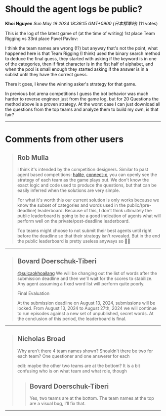 # Should the agent logs be public?

**Khoi Nguyen** *Sun May 19 2024 18:39:15 GMT+0900 (日本標準時)* (11 votes)

This is the log of the latest game of (at the time of writing) 1st place Team Rigging vs 33rd place Pavel Pavlov:

I think the team names are wrong (!?) but anyway that's not the point, what happened here is that Team Rigging (I think) used the binary search method to deduce the final guess, they started with asking if the keyword is in one of the categories, then if first character is in the fist half of alphabet, and when the pool is small enough they started asking if the answer is in a sublist until they have the correct guess. 

There it goes, I knew the winning asker's strategy for that game. 

In previous bot arena competitions I guess the bot behavior was much harder to reverse engineer just from the game log, but for 20 Questions the method above is a proven strategy. At the worst case I can just download all the questions from the top teams and analyze them to build my own, is that fair?



---

 # Comments from other users

> ## Rob Mulla
> 
> I think it's intended by the competition designers. Similar to past agent based competitions: [halite](https://www.kaggle.com/competitions/halite), [connect-x](https://www.kaggle.com/competitions/connectx), you can openly see the strategy of each team as the game plays out. We don't know the exact logic and code used to produce the questions, but that can be easily inferred when the solutions are very simple.
> 
> For what it's worth this our current solution is only works because we know the subset of categories and words used in the public/(pre-deadline) leaderboard. Because of this, I don't think ultimately the public leaderboard is going to be a good indication of agents what will perform well on the private/post-deadline leaderboard.
> 
> Top teams might choose to not submit their best agents until right before the deadline so that their strategy isn't revealed. But in the end the public leaderboard is pretty useless anyways so 🤷‍♂️
> 
> 
> 


---

> ## Bovard Doerschuk-Tiberi
> 
> [@suicaokhoailang](https://www.kaggle.com/suicaokhoailang) We will be changing out the list of words after the submission deadline and then we'll wait for the scores to stabilize. Any agent assuming a fixed word list will perform quite poorly.
> 
> Final Evaluation
> 
>   At the submission deadline on August 13, 2024, submissions will be locked. From August 13, 2024 to August 27th, 2024 we will continue to run episodes against a new set of unpublished, secret words. At the conclusion of this period, the leaderboard is final.
> 
> 
> 


---

> ## Nicholas Broad
> 
> Why aren't there 4 team names shown? Shouldn't there be two for each team? One questioner and one answerer for each
> 
> edit: maybe the other two teams are at the bottom? It is a bit confusing who is on what team and what role, though
> 
> 
> 
> > ## Bovard Doerschuk-Tiberi
> > 
> > Yes, two teams are at the bottom. The team names at the top are a visual bug, I'll fix that.
> > 
> > 
> > 


---

